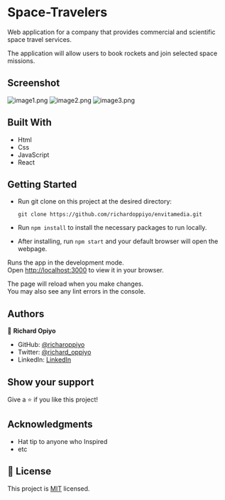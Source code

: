 # Space-Travelers

Web application for a company that provides commercial and scientific space travel services. 

The application will allow users to book rockets and join selected space missions.



## Screenshot
![image1.png](./src/images/1.png)
![image2.png](./src/images/2.png)
![image3.png](./src/images/3.png)

## Built With

- Html
- Css
- JavaScript
- React
 

## Getting Started 

- Run git clone on this project at the desired directory:
     ```
    git clone https://github.com/richardoppiyo/envitamedia.git
     ```
- Run `npm install` to install the necessary packages to run locally.

- After installing, run `npm start` and your default browser will open the webpage. 


Runs the app in the development mode.\
Open [http://localhost:3000](http://localhost:3000) to view it in your browser.

The page will reload when you make changes.\
You may also see any lint errors in the console.

## Authors

👤 **Richard Opiyo**

- GitHub: [@richaroppiyo](https://github.com/richardoppiyo)
- Twitter: [@richard_oppiyo](https://twitter.com/blessed_ricky)
- LinkedIn: [LinkedIn](https://www.linkedin.com/in/richardoppiyo/)

## Show your support

Give a ⭐️ if you like this project!

## Acknowledgments

- Hat tip to anyone who Inspired
- etc

## 📝 License

This project is [MIT](./MIT.md) licensed.
